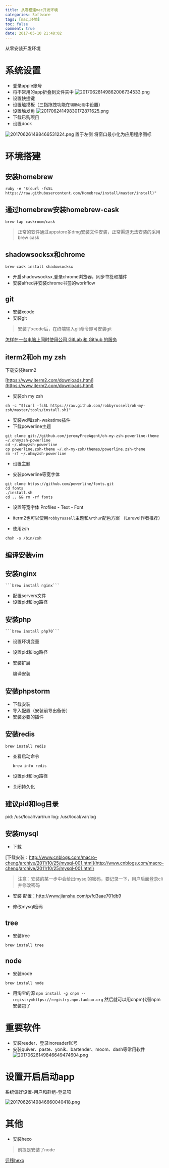 ```yaml
---
title: 从零搭建mac开发环境
categories: Software
tags: [mac,环境]
toc: false
comment: true
date: 2017-05-10 21:48:02
---
```




从零安装开发环境


<!--more-->

# 系统设置
- 登录apple账号
- 将不常用的app折叠到文件夹中
  ![20170628149862006734533.png](rebuild-mac-develop-environment/20170628149862006734533.png)
- 设置快捷键
- 设置触摸板（三指拖拽功能在`辅助功能`中设置）
- 设置触发角
  ![20170624149830172871625.png](rebuild-mac-develop-environment/20170624149830172871625.png)
- 下载已购项目
- 设置dock

![201706261498466531224.png](rebuild-mac-develop-environment/201706261498466531224.png)
置于左侧
将窗口最小化为应用程序图标

# 环境搭建
## 安装homebrew

```shell
ruby -e "$(curl -fsSL https://raw.githubusercontent.com/Homebrew/install/master/install)"
```
## 通过homebrew安装homebrew-cask

```shell
brew tap caskroom/cask
```
> 正常的软件通过appstore多dmg安装文件安装，正常渠道无法安装的采用brew cask

## shadowsocksx和chrome

```shell
brew cask install shadowsocksx
```

- 开启shadowsocksx,登录chrome浏览器，同步书签和插件
- 安装alfred并安装chrome书签的workflow

## git
- 安装xcode
- 安装git
> 安装了xcode后，在终端输入git命令即可安装git

[怎样在一台电脑上同时使用公司 GitLab 和 Github 的服务](https://github.com/xirong/my-git/blob/master/use-gitlab-github-together.md)


## iterm2和oh my zsh

 下载安装iterm2

[https://www.iterm2.com/downloads.html](https://www.iterm2.com/downloads.html)


- 安装oh my zsh

```shell
sh -c "$(curl -fsSL https://raw.github.com/robbyrussell/oh-my-zsh/master/tools/install.sh)"
```

- 安装wd和zsh-wakatime插件
- 下载powerline主题

```shell
git clone git://github.com/jeremyFreeAgent/oh-my-zsh-powerline-theme ~/.ohmyzsh-powerline
cd ~/.ohmyzsh-powerline
cp powerline.zsh-theme ~/.oh-my-zsh/themes/powerline.zsh-theme
rm -rf ~/.ohmyzsh-powerline
```

- 设置主题

- 安装powerline等宽字体

```shell
git clone https://github.com/powerline/fonts.git
cd fonts
./install.sh
cd .. && rm -rf fonts
```

- 设置等宽字体
Profiles - Text - Font

- iterm2也可以使用`robbyrussell`主题和`Arthur`配色方案
（Laravel作者推荐）

- 使用zsh

```shell
chsh -s /bin/zsh
```

## 编译安装vim

## 安装nginx

	```brew install nginx```

- 配置servers文件
- 设置pid和log路径

## 安装php

	```brew install php70```

 - 设置环境变量
 - 设置pid和log路径
 - 安装扩展

	编译安装

## 安装phpstorm
- 下载安装
- 导入配置（安装前导出备份）
- 安装必要的插件

## 安装redis

 ```brew install redis```

- 查看启动命令

  ```brew info redis```

- 设置pid和log路径

- 关闭持久化

## 建议pid和log目录

pid: /usr/local/var/run
log: /usr/local/var/log


## 安装mysql
- 下载

[下载安装：http://www.cnblogs.com/macro-cheng/archive/2011/10/25/mysql-001.html](http://www.cnblogs.com/macro-cheng/archive/2011/10/25/mysql-001.html)

> 注意：安装的某一步中会给出mysql的密码，要记录一下，用户后面登录cli并修改密码

- 安装
[配置：http://www.jianshu.com/p/fd3aae701db9
](http://www.jianshu.com/p/fd3aae701db9
)

- 修改mysql密码

## tree
- 安装tree

`brew install tree`

## node
- 安装node

`brew install node`

- 用淘宝的源
`npm install -g cnpm --registry=https://registry.npm.taobao.org`
然后就可以用cnpm代替npm安装包了


# 重要软件
- 安装reeder，登录inoreader账号
- 安装quiver、paste、yonik、bartender、moom、dash等常用软件
![20170626149846649474604.png](rebuild-mac-develop-environment/20170626149846649474604.png)

# 设置开启启动app

系统偏好设置-用户和群组-登录项

![20170626149846660040418.png](rebuild-mac-develop-environment/20170626149846660040418.png)


# 其他
- 安装hexo
> 前提是安装了node

[迁移hexo](https://www.zhihu.com/question/21193762)



